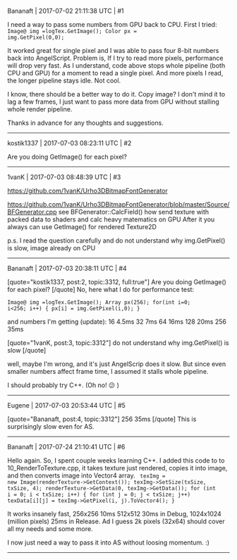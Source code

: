 Bananaft | 2017-07-02 21:11:38 UTC | #1

I need a way to pass some numbers from GPU back to CPU. First I tried:
<code>
Image@ img =logTex.GetImage();
Color px = img.GetPixel(0,0);
</code>

It worked great for single pixel and I was able to pass four 8-bit numbers back into AngelScript. Problem is, If I try to read more pixels, performance will drop very fast. As I understand, code above stops whole pipeline (both CPU and GPU) for a moment to read a single pixel. And more pixels I read, the longer pipeline stays idle. Not cool.

I know, there should be a better way to do it. Copy image? I don't mind it to lag a few frames, I just want to pass more data from GPU without stalling whole render pipeline.

Thanks in advance for any thoughts and suggestions.

-------------------------

kostik1337 | 2017-07-03 08:23:11 UTC | #2

Are you doing GetImage() for each pixel?

-------------------------

1vanK | 2017-07-03 08:48:39 UTC | #3

 https://github.com/1vanK/Urho3DBitmapFontGenerator

 https://github.com/1vanK/Urho3DBitmapFontGenerator/blob/master/Source/BFGenerator.cpp
see BFGenerator::CalcField() how send texture with packed data to shaders and calc heavy matematics on GPU
After it you always can use GetImage() for rendered Texture2D

p.s. I read the question carefully and do not understand why img.GetPixel() is slow, image already on CPU

-------------------------

Bananaft | 2017-07-03 20:38:11 UTC | #4

[quote="kostik1337, post:2, topic:3312, full:true"]
Are you doing GetImage() for each pixel?
[/quote]
No, here what I do for performance test:
<code>		
Image@ img =logTex.GetImage();
Array<Color> px(256);
for(int i=0; i<256; i++)
{
	px[i] = img.GetPixel(i,0);
}
</code>

and numbers I'm getting (update):
16   4.5ms
32   7ms
64   16ms
128 20ms
256 35ms

[quote="1vanK, post:3, topic:3312"]
do not understand why img.GetPixel() is slow
[/quote]

well, maybe I'm wrong, and it's just AngelScrip does it slow. But since even smaller numbers affect frame time, I assumed it stalls whole pipeline.

I should probably try C++. (Oh no! :confused:  )

-------------------------

Eugene | 2017-07-03 20:53:44 UTC | #5

[quote="Bananaft, post:4, topic:3312"]
256 35ms
[/quote]
This is surprisingly slow even for AS.

-------------------------

Bananaft | 2017-07-24 21:10:41 UTC | #6

Hello again. So, I spent couple weeks learning C++. I added this code to to 10_RenderToTexture.cpp, it takes texture just rendered, copies it into image, and then converts image into Vector4 array.
<code>
    	texImg = new Image(renderTexture->GetContext());
	texImg->SetSize(txSize, txSize, 4);
	renderTexture->GetData(0, texImg->GetData());
		for (int i = 0; i < txSize; i++)
	{
		for (int j = 0; j < txSize; j++)
			texData[i][j] = texImg->GetPixel(i, j).ToVector4();
	}
</code>

It works insanely fast, 256x256 10ms 512x512 30ms in Debug, 1024x1024 (million pixels) 25ms in Release.
 Ad I guess 2k pixels (32x64) should cover all my needs and some more.

I now just need a way to pass it into AS without loosing momentum. :)

-------------------------

